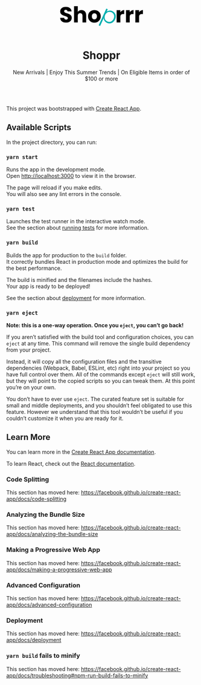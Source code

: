 <p align="center">
  <a href="https://shoppr-lite.netlify.com">
    <svg width="250" height="100" viewBox="0 0 266 119" fill="none" class="logo"><path d="M21.804 82.5462C18.262 82.5462 15.088 81.9712 12.282 80.8212C9.476 79.6712 7.222 77.9692 5.52 75.7152C3.864 73.4612 2.99 70.7472 2.898 67.5732H15.456C15.64 69.3672 16.261 70.7472 17.319 71.7132C18.377 72.6332 19.757 73.0932 21.459 73.0932C23.207 73.0932 24.587 72.7022 25.599 71.9202C26.611 71.0922 27.117 69.9652 27.117 68.5392C27.117 67.3432 26.703 66.3542 25.875 65.5722C25.093 64.7902 24.104 64.1462 22.908 63.6402C21.758 63.1342 20.102 62.5592 17.94 61.9152C14.812 60.9492 12.259 59.9832 10.281 59.0172C8.303 58.0512 6.601 56.6252 5.175 54.7392C3.749 52.8532 3.036 50.3922 3.036 47.3562C3.036 42.8482 4.669 39.3292 7.935 36.7992C11.201 34.2232 15.456 32.9352 20.7 32.9352C26.036 32.9352 30.337 34.2232 33.603 36.7992C36.869 39.3292 38.617 42.8712 38.847 47.4252H26.082C25.99 45.8612 25.415 44.6422 24.357 43.7682C23.299 42.8482 21.942 42.3882 20.286 42.3882C18.86 42.3882 17.71 42.7792 16.836 43.5612C15.962 44.2972 15.525 45.3782 15.525 46.8042C15.525 48.3682 16.261 49.5872 17.733 50.4612C19.205 51.3352 21.505 52.2782 24.633 53.2902C27.761 54.3482 30.291 55.3602 32.223 56.3262C34.201 57.2922 35.903 58.6952 37.329 60.5352C38.755 62.3752 39.468 64.7442 39.468 67.6422C39.468 70.4022 38.755 72.9092 37.329 75.1632C35.949 77.4172 33.925 79.2112 31.257 80.5452C28.589 81.8792 25.438 82.5462 21.804 82.5462ZM70.3962 43.1472C74.8122 43.1472 78.3542 44.6192 81.0222 47.5632C83.6902 50.4612 85.0242 54.4632 85.0242 59.5692V82.0632H73.2942V61.1562C73.2942 58.5802 72.6272 56.5792 71.2932 55.1532C69.9592 53.7272 68.1652 53.0142 65.9112 53.0142C63.6572 53.0142 61.8632 53.7272 60.5292 55.1532C59.1952 56.5792 58.5282 58.5802 58.5282 61.1562V82.0632H46.7292V31.0032H58.5282V48.7362C59.7242 47.0342 61.3572 45.6772 63.4272 44.6652C65.4972 43.6532 67.8202 43.1472 70.3962 43.1472ZM110.749 82.6152C106.977 82.6152 103.573 81.8102 100.537 80.2002C97.5473 78.5902 95.1783 76.2902 93.4303 73.3002C91.7283 70.3102 90.8773 66.8142 90.8773 62.8122C90.8773 58.8562 91.7513 55.3832 93.4993 52.3932C95.2473 49.3572 97.6393 47.0342 100.675 45.4242C103.711 43.8142 107.115 43.0092 110.887 43.0092C114.659 43.0092 118.063 43.8142 121.099 45.4242C124.135 47.0342 126.527 49.3572 128.275 52.3932C130.023 55.3832 130.897 58.8562 130.897 62.8122C130.897 66.7682 130 70.2642 128.206 73.3002C126.458 76.2902 124.043 78.5902 120.961 80.2002C117.925 81.8102 114.521 82.6152 110.749 82.6152ZM110.749 72.4032C113.003 72.4032 114.912 71.5752 116.476 69.9192C118.086 68.2632 118.891 65.8942 118.891 62.8122C118.891 59.7302 118.109 57.3612 116.545 55.7052C115.027 54.0492 113.141 53.2212 110.887 53.2212C108.587 53.2212 106.678 54.0492 105.16 55.7052C103.642 57.3152 102.883 59.6842 102.883 62.8122C102.883 65.8942 103.619 68.2632 105.091 69.9192C106.609 71.5752 108.495 72.4032 110.749 72.4032ZM192.822 49.9782C194.202 47.8622 195.927 46.2062 197.997 45.0102C200.067 43.7682 202.367 43.1472 204.897 43.1472V55.6362H201.654C198.71 55.6362 196.502 56.2802 195.03 57.5682C193.558 58.8102 192.822 61.0182 192.822 64.1922V82.0632H181.023V43.5612H192.822V49.9782ZM222.336 49.9782C223.716 47.8622 225.441 46.2062 227.511 45.0102C229.581 43.7682 231.881 43.1472 234.411 43.1472V55.6362H231.168C228.224 55.6362 226.016 56.2802 224.544 57.5682C223.072 58.8102 222.336 61.0182 222.336 64.1922V82.0632H210.537V43.5612H222.336V49.9782ZM251.849 49.9782C253.229 47.8622 254.954 46.2062 257.024 45.0102C259.094 43.7682 261.394 43.1472 263.924 43.1472V55.6362H260.681C257.737 55.6362 255.529 56.2802 254.057 57.5682C252.585 58.8102 251.849 61.0182 251.849 64.1922V82.0632H240.05V43.5612H251.849V49.9782Z" fill="black"></path><path d="M149.403 48.4223C151.634 46.5382 154.331 45.3678 157.494 44.9111C160.72 44.4305 164.037 44.9671 167.443 46.5208C170.675 47.9947 173.23 50.0836 175.11 52.7873C177.053 55.4673 178.108 58.5334 178.274 61.9857C178.504 65.4143 177.782 68.9628 176.109 72.6313C174.436 76.2997 172.22 79.1928 169.46 81.3106C166.744 83.4483 163.727 84.6839 160.41 85.0173C157.136 85.3706 153.883 84.8103 150.652 83.3363C147.289 81.8026 144.721 79.682 142.949 76.9744C141.197 74.2232 140.301 71.3876 140.261 68.4678L128.967 93.2299L124.447 91.1683L148.469 38.4998L152.989 40.5613L149.403 48.4223ZM171.458 70.5099C172.813 67.5402 173.388 64.7165 173.185 62.0388C173.046 59.3373 172.23 56.9607 170.739 54.909C169.248 52.8572 167.236 51.2537 164.703 50.0985C162.258 48.983 159.74 48.5468 157.149 48.7898C154.603 49.0527 152.242 50.007 150.067 51.6528C147.892 53.2986 146.147 55.5627 144.832 58.4451C143.517 61.3274 142.952 64.1293 143.135 66.8507C143.318 69.5721 144.145 71.9805 145.616 74.0759C147.131 76.1912 149.111 77.8066 151.557 78.922C154.09 80.0773 156.62 80.5453 159.147 80.3261C161.693 80.0632 164.033 79.0989 166.164 77.4332C168.359 75.7437 170.124 73.436 171.458 70.5099Z" fill="#00AFAF"></path></svg>
  </a>
</p>
<h1 align="center">
  Shoppr
</h1>
<p align="center">New Arrivals | Enjoy This Summer Trends | On Eligible Items in order of $100 or more</p>
<br /><br />

This project was bootstrapped with
[Create React App](https://github.com/facebook/create-react-app).

## Available Scripts

In the project directory, you can run:

### `yarn start`

Runs the app in the development mode.<br /> Open
[http://localhost:3000](http://localhost:3000) to view it in the browser.

The page will reload if you make edits.<br /> You will also see any lint errors
in the console.

### `yarn test`

Launches the test runner in the interactive watch mode.<br /> See the section
about
[running tests](https://facebook.github.io/create-react-app/docs/running-tests)
for more information.

### `yarn build`

Builds the app for production to the `build` folder.<br /> It correctly bundles
React in production mode and optimizes the build for the best performance.

The build is minified and the filenames include the hashes.<br /> Your app is
ready to be deployed!

See the section about
[deployment](https://facebook.github.io/create-react-app/docs/deployment) for
more information.

### `yarn eject`

**Note: this is a one-way operation. Once you `eject`, you can’t go back!**

If you aren’t satisfied with the build tool and configuration choices, you can
`eject` at any time. This command will remove the single build dependency from
your project.

Instead, it will copy all the configuration files and the transitive
dependencies (Webpack, Babel, ESLint, etc) right into your project so you have
full control over them. All of the commands except `eject` will still work, but
they will point to the copied scripts so you can tweak them. At this point
you’re on your own.

You don’t have to ever use `eject`. The curated feature set is suitable for
small and middle deployments, and you shouldn’t feel obligated to use this
feature. However we understand that this tool wouldn’t be useful if you couldn’t
customize it when you are ready for it.

## Learn More

You can learn more in the
[Create React App documentation](https://facebook.github.io/create-react-app/docs/getting-started).

To learn React, check out the [React documentation](https://reactjs.org/).

### Code Splitting

This section has moved here:
https://facebook.github.io/create-react-app/docs/code-splitting

### Analyzing the Bundle Size

This section has moved here:
https://facebook.github.io/create-react-app/docs/analyzing-the-bundle-size

### Making a Progressive Web App

This section has moved here:
https://facebook.github.io/create-react-app/docs/making-a-progressive-web-app

### Advanced Configuration

This section has moved here:
https://facebook.github.io/create-react-app/docs/advanced-configuration

### Deployment

This section has moved here:
https://facebook.github.io/create-react-app/docs/deployment

### `yarn build` fails to minify

This section has moved here:
https://facebook.github.io/create-react-app/docs/troubleshooting#npm-run-build-fails-to-minify
